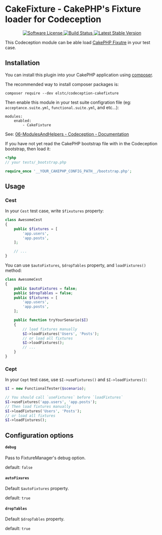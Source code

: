 # CakeFixture - CakePHP's Fixture loader for Codeception

<p align="center">
    <a href="LICENSE.txt" target="_blank">
        <img alt="Software License" src="https://img.shields.io/badge/license-MIT-brightgreen.svg?style=flat-square">
    </a>
    <a href="https://travis-ci.org/nojimage/codeception-cakefixture" target="_blank">
        <img alt="Build Status" src="https://img.shields.io/travis/nojimage/codeception-cakefixture/master.svg?style=flat-square">
    </a>
    <a href="https://packagist.org/packages/elstc/codeception-cakefixture" target="_blank">
        <img alt="Latest Stable Version" src="https://img.shields.io/packagist/v/elstc/codeception-cakefixture.svg?style=flat-square">
    </a>
</p>

This Codeception module can be able load [CakePHP Fixutre](https://book.cakephp.org/3.0/en/development/testing.html#fixtures) in your test case.

## Installation

You can install this plugin into your CakePHP application using [composer](http://getcomposer.org).

The recommended way to install composer packages is:

```
composer require --dev elstc/codeception-cakefixture
```


Then enable this module in your test suite configration file (eg: `acceptance.suite.yml`, `functional.suite.yml`, and etc...):

```
modules:
    enabled:
        - CakeFixture
```

See: [06-ModulesAndHelpers - Codeception - Documentation](http://codeception.com/docs/06-ModulesAndHelpers)


If you have not yet read the CakePHP bootstrap file with in the Codeception bootstrap, then load it:

```php
<?php
// your tests/_bootstrap.php

require_once '__YOUR_CAKEPHP_CONFIG_PATH__/bootstrap.php';

```

## Usage

### Cest

In your `Cest` test case, write `$fixutures` property:

```php
class AwesomeCest
{
    public $fixtures = [
        'app.users',
        'app.posts',
    ];

    // ...
}
```

You can use `$autoFixtures`, `$dropTables` property, and `loadFixtures()` method:

```php
class AwesomeCest
{
    public $autoFixtures = false;
    public $dropTables = false;
    public $fixtures = [
        'app.users',
        'app.posts',
    ];

    public function tryYourSenario($I)
    {
        // load fixtures manually
        $I->loadFixtures('Users', 'Posts');
        // or load all fixtures
        $I->loadFixtures();
        // ...
    }
}
```

### Cept

In your `Cept` test case, use `$I->useFixtures()` and `$I->loadFixtures()`:

```php
$I = new FunctionalTester($scenario);

// You should call `useFixtures` before `loadFixtures`
$I->useFixtures('app.users', 'app.posts');
// Then load fixtures manually
$I->loadFixtures('Users', 'Posts');
// or load all fixtures
$I->loadFixtures();
```



## Configuration options

#### `debug`

Pass to FixtureManager's debug option.

default: `false`


#### `autoFixures`

Default `$autoFixtures` property.

default: `true`

#### `dropTables`

Default `$dropTables` property.

default: `true`
